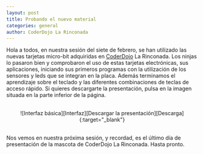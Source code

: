 ```yaml
---
layout: post
title: Probando el nuevo material
categories: general
author: CoderDojo La Rinconada
---
```



Hola a todos, en nuestra sesión del siete de febrero, se han utilizado las nuevas tarjetas micro-bit adquiridas en [CoderDojo] La Rinconada. Los ninjas lo pasaron bien y comprobaron el uso de estas tarjetas electrónicas, sus aplicaciones, iniciando sus primeros programas con la utilización de  los sensores y leds que se integran en la placa. Además terminamos el aprendizaje sobre el teclado y las diferentes combinaciones de teclas de acceso rápido. Si quieres descargarte la presentación, pulsa en la imagen situada en la parte inferior de la página.

<br>
<span style="display:block;text-align:center">![Interfaz básica][Interfaz][Descargar la presentación][Descarga]{:target="_blank"}</span>
<br>

Nos vemos en nuestra próxima sesión, y recordad, es el último día de presentación de la mascota de CoderDojo La Rinconada. Hasta pronto.
 
 [CoderDojo]:https://coderdojo.com/es-ES
 [Descarga]: https://drive.google.com/file/d/119PFaSwiqrC5tQ6YwSQpTTHu-eofvAhW/view?usp=sharing 
 [Interfaz]: /images/basica.png "Interfaz básica"


